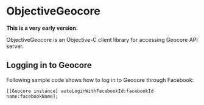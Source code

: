 # ObjectiveGeocore

**This is a very early version.**

ObjectiveGeocore is an Objective-C client library for accessing Geocore API server.

## Logging in to Geocore

Following sample code shows how to log in to Geocore through Facebook:
```objc
[[Geocore instance] autoLoginWithFacebookId:facebookId name:facebookName];
```
